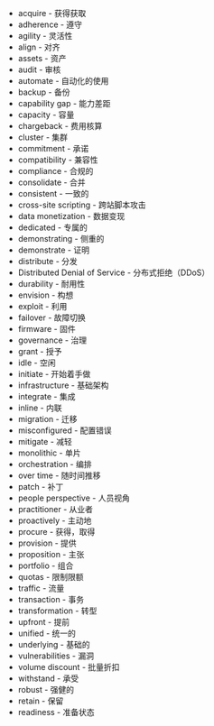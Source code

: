 - acquire - 获得获取
- adherence - 遵守
- agility - 灵活性
- align - 对齐
- assets - 资产
- audit - 审核
- automate - 自动化的使用
- backup - 备份
- capability gap - 能力差距
- capacity - 容量
- chargeback - 费用核算
- cluster - 集群
- commitment - 承诺
- compatibility - 兼容性
- compliance - 合规的
- consolidate - 合并
- consistent - 一致的
- cross-site scripting - 跨站脚本攻击
- data monetization - 数据变现
- dedicated - 专属的
- demonstrating - 侧重的
- demonstrate - 证明
- distribute - 分发
- Distributed Denial of Service - 分布式拒绝（DDoS）
- durability - 耐用性
- envision - 构想
- exploit - 利用
- failover - 故障切换
- firmware - 固件
- governance - 治理
- grant - 授予
- idle - 空闲
- initiate - 开始着手做
- infrastructure - 基础架构
- integrate - 集成
- inline - 内联
- migration - 迁移
- misconfigured - 配置错误
- mitigate - 减轻
- monolithic - 单片
- orchestration - 编排
- over time - 随时间推移
- patch - 补丁
- people perspective - 人员视角
- practitioner - 从业者
- proactively - 主动地
- procure - 获得，取得
- provision - 提供
- proposition - 主张
- portfolio - 组合
- quotas - 限制限额
- traffic - 流量
- transaction - 事务
- transformation - 转型
- upfront - 提前
- unified - 统一的
- underlying - 基础的
- vulnerabilities - 漏洞
- volume discount - 批量折扣
- withstand - 承受
- robust - 强健的
- retain - 保留
- readiness - 准备状态


